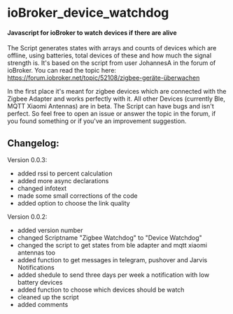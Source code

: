 # ioBroker_device_watchdog
#### Javascript for ioBroker to watch devices if there are alive
The Script generates states with arrays and counts of devices which are offline, using batteries, total devices of these and how much the signal strength is.
It's based on the script from user JohannesA in the forum of ioBroker. You can read the topic here:
https://forum.iobroker.net/topic/52108/zigbee-geräte-überwachen

In the first place it's meant for zigbee devices which are connected with the Zigbee Adapter and works perfectly with it.
All other Devices (currently Ble, MQTT Xiaomi Antennas) are in beta.
The Script can have bugs and isn't perfect. So feel free to open an issue or answer the topic in the forum, if you found something or if you've an improvement suggestion.

## Changelog:
Version 0.0.3:
- added rssi to percent calculation
- added more async declarations
- changed infotext
- made some small corrections of the code
- added option to choose the link quality

Version 0.0.2:
- added version number
- changed Scriptname "Zigbee Watchdog" to "Device Watchdog"
- changed the script to get states from ble adapter and mqtt xiaomi antennas too
- added function to get messages in telegram, pushover and Jarvis Notifications
- added shedule to send three days per week a notification with low battery devices
- added function to choose which devices should be watch
- cleaned up the script
- added comments
